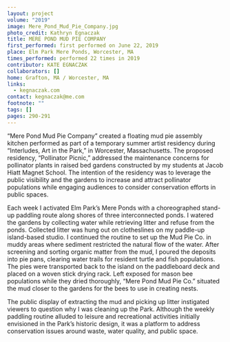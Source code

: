 ```yaml
---
layout: project
volume: "2019"
image: Mere_Pond_Mud_Pie_Company.jpg
photo_credit: Kathryn Egnaczak
title: MERE POND MUD PIE COMPANY
first_performed: first performed on June 22, 2019
place: Elm Park Mere Ponds, Worcester, MA
times_performed: performed 22 times in 2019
contributor: KATE EGNACZAK
collaborators: []
home: Grafton, MA / Worcester, MA
links:
  - kegnaczak.com
contact: kegnaczak@me.com
footnote: ""
tags: []
pages: 290-291
---
```


“Mere Pond Mud Pie Company” created a floating mud pie assembly kitchen performed as part of a temporary summer artist residency during “Interludes, Art in the Park,” in Worcester, Massachusetts. The proposed residency, “Pollinator Picnic,” addressed the maintenance concerns for pollinator plants in raised bed gardens constructed by my students at Jacob Hiatt Magnet School. The intention of the residency was to leverage the public visibility and the gardens to increase and attract pollinator populations while engaging audiences to consider conservation efforts in public spaces.

Each week I activated Elm Park’s Mere Ponds with a choreographed stand-up paddling route along shores of three interconnected ponds. I watered the gardens by collecting water while retrieving litter and refuse from the ponds. Collected litter was hung out on clotheslines on my paddle-up island-based studio. I continued the routine to set up the Mud Pie Co. in muddy areas where sediment restricted the natural flow of the water. After screening and sorting organic matter from the mud, I poured the deposits into pie pans, clearing water trails for resident turtle and fish populations. The pies were transported back to the island on the paddleboard deck and placed on a woven stick drying rack. Left exposed for mason bee populations while they dried thoroughly, “Mere Pond Mud Pie Co.” situated the mud closer to the gardens for the bees to use in creating nests.

The public display of extracting the mud and picking up litter instigated viewers to question why I was cleaning up the Park. Although the weekly paddling routine alluded to leisure and recreational activities initially envisioned in the Park’s historic design, it was a platform to address conservation issues around waste, water quality, and public space.

